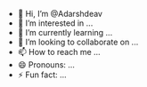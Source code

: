 - 👋 Hi, I’m @Adarshdeav
- 👀 I’m interested in ...
- 🌱 I’m currently learning ...
- 💞️ I’m looking to collaborate on ...
- 📫 How to reach me ...
- 😄 Pronouns: ...
- ⚡ Fun fact: ...

<!---
Adarshdeav/Adarshdeav is a ✨ special ✨ repository because its `README.md` (this file) appears on your GitHub profile.
You can click the Preview link to take a look at your changes.
--->
